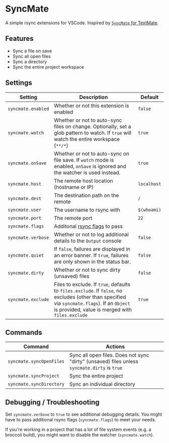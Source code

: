 # SyncMate

A simple rsync extensions for VSCode. Inspired by [`SyncMate` for TextMate](https://github.com/eoneill/SyncMate.tmbundle).

## Features

- Sync a file on save
- Sync all open files
- Sync a directory
- Sync the entire project workspace

## Settings

| Setting | Description | Default |
|---------|-------------|---------|
| `syncmate.enabled` | Whether or not this extension is enabled | `false` |
| `syncmate.watch` | Whether or not to auto-sync files on change. Optionally, set a glob pattern to watch. If `true` will watch the entire workspace (`**/*`) | `true` |
| `syncmate.onSave` | Whether or not to auto-sync on file save. If `watch` mode is enabled, `onSave` is ignored and the watcher is used instead. | `true` |
| `syncmate.host` | The remote host location (hostname or IP) | `localhost` |
| `syncmate.dest` | The destination path on the remote | `/` |
| `syncmate.user` | The username to rsync with | `$(whoami)` |
| `syncmate.port` | The remote port | `22` |
| `syncmate.flags` | Additonal [rsync flags](https://download.samba.org/pub/rsync/rsync.html) to pass |  |
| `syncmate.verbose` | Whether or not to log additional details to the `Output` console | `false` |
| `syncmate.quiet` | If `false`, failures are displayed in an error banner. If `true`, failures are only shown in the status bar. | `false` |
| `syncmate.dirty` | Whether or not to sync dirty (unsaved) files | `false` |
| `syncmate.exclude` | Files to exclude. If `true`, defaults to `files.exclude`. If `false`, no excludes (other than specified via `syncmate.flags`). If an `Object` is provided, value is merged with `files.exclude` | `true` |

## Commands

| Command | Actions |
|---------|---------|
| `syncmate.syncOpenFiles` | Sync all open files. Does not sync "dirty" (unsaved) files unless `syncmate.dirty` is `true` |
| `syncmate.syncProject` | Sync the entire project |
| `syncmate.syncDirectory` | Sync an individual directory |

## Debugging / Troubleshooting

Set `syncmate.verbose` to `true` to see additional debugging details. You might have to pass additional rsync flags (`syncmate.flags`) to meet your needs.

If you're working in a project that has a lot of file system events (e.g. a broccoli build), you might want to disable the watcher (`syncmate.watch`).
